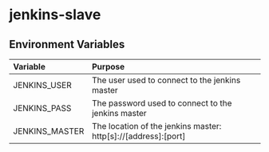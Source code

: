 # jenkins-slave


## Environment Variables

| Variable       | Purpose        |
| :------------- | :------------- |
| JENKINS_USER   | The user used to connect to the jenkins master     |
| JENKINS_PASS   | The password used to connect to the jenkins master |
| JENKINS_MASTER | The location of the jenkins master: http[s]://[address]:[port]  |
